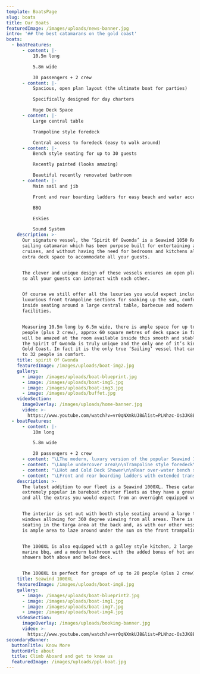 ```yaml
---
template: BoatsPage
slug: boats
title: Our Boats
featuredImage: /images/uploads/news-banner.jpg
intro: '## the best catamarans on the gold coast'
boats:
  - boatFeatures:
      - content: |-
          10.5m long

          5.8m wide

          30 passengers + 2 crew
      - content: |-
          Spacious, open plan layout (the ultimate boat for parties)

          Specifically designed for day charters

          Huge Deck Space
      - content: |-
          Large central table

          Trampoline style foredeck

          Central access to foredeck (easy to walk around)
      - content: |-
          Bench style seating for up to 30 guests

          Recently painted (looks amazing)

          Beautiful recently renovated bathroom
      - content: |-
          Main sail and jib

          Front and rear boarding ladders for easy beach and water access

          BBQ

          Eskies

          Sound System
    description: >-
      Our signature vessel, the ‘Spirit Of Gwonda’ is a Seawind 1050 Resort
      sailing catamaran which has been purpose built for entertaining and day
      cruises, and without having the need for bedrooms and kitchens allows for
      extra deck space to accommodate all your guests.


      The clever and unique design of these vessels ensures an open plan layout
      so all your guests can interact with each other.


      Of course we still offer all the luxuries you would expect including
      luxurious front trampoline sections for soaking up the sun, comfortable
      inside seating around a large central table, barbecue and modern bathroom
      facilities.


      Measuring 10.5m long by 6.5m wide, there is ample space for up to 30
      people (plus 2 crew), approx 60 square metres of deck space in fact.  You
      will be amazed at the room available inside this smooth and stable boat.
      The Spirit Of Gwonda is truly unique and the only one of it’s kind on the
      Gold Coast. In fact it is the only true ‘Sailing’ vessel that can hold up
      to 32 people in comfort.
    title: spirit Of Gwonda
    featuredImage: /images/uploads/boat-img2.jpg
    gallery:
      - image: /images/uploads/boat-blueprint.jpg
      - image: /images/uploads/boat-img5.jpg
      - image: /images/uploads/boat-img3.jpg
      - image: /images/uploads/buffet.jpg
    videoSection:
      imageOverlay: /images/uploads/home-banner.jpg
      video: >-
        https://www.youtube.com/watch?v=vr0qNXmkUJ8&list=PLNhzc-Os3JK8ExayVzzoHVvP2c0-4_oqt
  - boatFeatures:
      - content: |-
          10m long

          5.8m wide

          20 passengers + 2 crew
      - content: "\LThe modern, luxury version of the popular Seawind 1000 (2011 model)\n\nComfortable dining saloon\n\nSide access to foredeck"
      - content: "\LAmple undercover area\n\nTrampoline style foredeck\n\nModern bathroom"
      - content: "\LHot and Cold Deck Shower\n\nRear over-water bench seating\n\nMain sail and jib"
      - content: "\LFront and rear boarding ladders with extended transom for easy beach and water access\n\nBBQ\n\nEskies\n\nSound System\n\nTV available"
    description: >-
      The latest addition to our fleet is a Seawind 1000XL. These catamarans are
      extremely popular in bareboat charter fleets as they have a great layout
      and all the extras you would expect from an overnight equipped vessel.


      The interior is set out with booth style seating around a large table with
      windows allowing for 360 degree viewing from all areas. There is extra
      seating in the targa area at the back and, as with our other vessel, there
      is ample area to laze around under the sun on the front trampoline area.


      The 1000XL is also equipped with a galley style kitchen, 2 large eskies, a
      marine bbq, and a modern bathroom with the added bonus of hot and cold
      showers both above and below deck.


      The 1000XL is perfect for groups of up to 20 people (plus 2 crew).
    title: Seawind 1000XL
    featuredImage: /images/uploads/boat-img8.jpg
    gallery:
      - image: /images/uploads/boat-blueprint2.jpg
      - image: /images/uploads/boat-img1.jpg
      - image: /images/uploads/boat-img7.jpg
      - image: /images/uploads/boat-img4.jpg
    videoSection:
      imageOverlay: /images/uploads/booking-banner.jpg
      video: >-
        https://www.youtube.com/watch?v=vr0qNXmkUJ8&list=PLNhzc-Os3JK8ExayVzzoHVvP2c0-4_oqt
secondaryBanner:
  buttonTitle: Know More
  buttonUrl: about
  title: Climb Aboard and get to know us
  featuredImage: /images/uploads/ppl-boat.jpg
---
```


